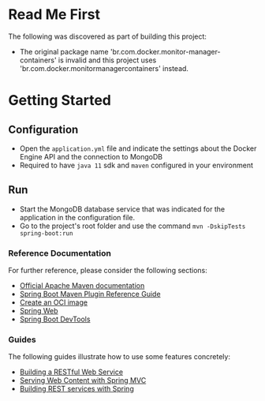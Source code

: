 # Read Me First
The following was discovered as part of building this project:

* The original package name 'br.com.docker.monitor-manager-containers' is invalid and this project uses 'br.com.docker.monitormanagercontainers' instead.

# Getting Started

## Configuration

* Open the `application.yml` file and indicate the settings about the Docker Engine API and the connection to MongoDB
* Required to have `java 11` sdk and `maven` configured in your environment

## Run

* Start the MongoDB database service that was indicated for the application in the configuration file.
* Go to the project's root folder and use the command `mvn -DskipTests spring-boot:run`

### Reference Documentation
For further reference, please consider the following sections:

* [Official Apache Maven documentation](https://maven.apache.org/guides/index.html)
* [Spring Boot Maven Plugin Reference Guide](https://docs.spring.io/spring-boot/docs/2.3.5.RELEASE/maven-plugin/reference/html/)
* [Create an OCI image](https://docs.spring.io/spring-boot/docs/2.3.5.RELEASE/maven-plugin/reference/html/#build-image)
* [Spring Web](https://docs.spring.io/spring-boot/docs/2.3.5.RELEASE/reference/htmlsingle/#boot-features-developing-web-applications)
* [Spring Boot DevTools](https://docs.spring.io/spring-boot/docs/2.3.5.RELEASE/reference/htmlsingle/#using-boot-devtools)

### Guides
The following guides illustrate how to use some features concretely:

* [Building a RESTful Web Service](https://spring.io/guides/gs/rest-service/)
* [Serving Web Content with Spring MVC](https://spring.io/guides/gs/serving-web-content/)
* [Building REST services with Spring](https://spring.io/guides/tutorials/bookmarks/)

